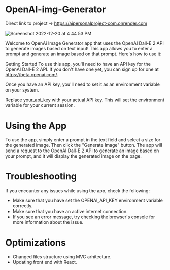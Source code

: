 # OpenAI-img-Generator

Direct link to project -> https://aipersonalproject-com.onrender.com

![Screenshot 2022-12-20 at 4 44 53 PM](https://user-images.githubusercontent.com/102765710/208772946-6a9a1ce1-e6da-4290-bbed-77197cccf021.png)







Welcome to OpenAi Image Generator app that uses the OpenAI Dall-E 2 API to generate images based on text input! This app allows you to enter a prompt and generate an image based on that prompt. Here's how to use it:

Getting Started
To use this app, you'll need to have an API key for the OpenAI Dall-E 2 API. If you don't have one yet, you can sign up for one at https://beta.openai.com/.

Once you have an API key, you'll need to set it as an environment variable on your system.

Replace your_api_key with your actual API key. This will set the environment variable for your current session.

# Using the App
To use the app, simply enter a prompt in the text field and select a size for the generated image. Then click the "Generate Image" button. The app will send a request to the OpenAI Dall-E 2 API to generate an image based on your prompt, and it will display the generated image on the page.

# Troubleshooting
If you encounter any issues while using the app, check the following:

-  Make sure that you have set the OPENAI_API_KEY environment variable correctly.
-  Make sure that you have an active internet connection.
-  If you see an error message, try checking the browser's console for more information about the issue.

# Optimizations
- Changed files structure using MVC arhitecture.
- Updating front end with React.
